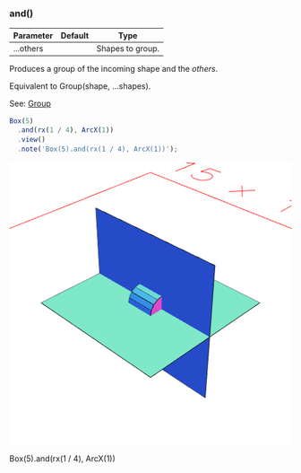### and()
Parameter|Default|Type
---|---|---
...others||Shapes to group.

Produces a group of the incoming shape and the _others_.

Equivalent to Group(shape, ...shapes).

See: [Group](#https://raw.githubusercontent.com/jsxcad/JSxCAD/master/nb/api/Group.nb)

```JavaScript
Box(5)
  .and(rx(1 / 4), ArcX(1))
  .view()
  .note('Box(5).and(rx(1 / 4), ArcX(1))');
```

![Image](and.md.0.png)

Box(5).and(rx(1 / 4), ArcX(1))
